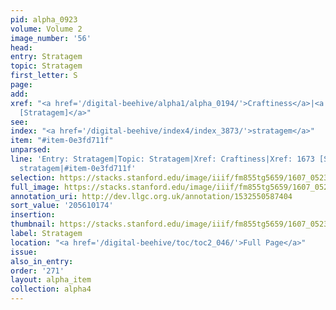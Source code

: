 ```yaml
---
pid: alpha_0923
volume: Volume 2
image_number: '56'
head:
entry: Stratagem
topic: Stratagem
first_letter: S
page:
add:
xref: "<a href='/digital-beehive/alpha1/alpha_0194/'>Craftiness</a>|<a href='/digital-beehive/num7/num_2570/'>1673
  [Stratagem]</a>"
see:
index: "<a href='/digital-beehive/index4/index_3873/'>stratagem</a>"
item: "#item-0e3fd711f"
unparsed:
line: 'Entry: Stratagem|Topic: Stratagem|Xref: Craftiness|Xref: 1673 [Stratagem]|Index:
  stratagem|#item-0e3fd711f'
selection: https://stacks.stanford.edu/image/iiif/fm855tg5659/1607_0523/730,174,3038,547/full/0/default.jpg
full_image: https://stacks.stanford.edu/image/iiif/fm855tg5659/1607_0523/full/full/0/default.jpg
annotation_uri: http://dev.llgc.org.uk/annotation/1532550587404
sort_value: '205610174'
insertion:
thumbnail: https://stacks.stanford.edu/image/iiif/fm855tg5659/1607_0523/730,174,600,180/250,/0/default.jpg
label: Stratagem
location: "<a href='/digital-beehive/toc/toc2_046/'>Full Page</a>"
issue:
also_in_entry:
order: '271'
layout: alpha_item
collection: alpha4
---
```

